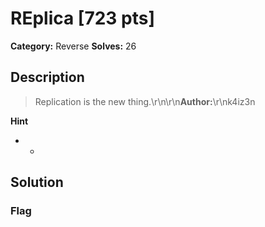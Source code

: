 # REplica [723 pts]

**Category:** Reverse
**Solves:** 26

## Description
>Replication is the new thing.\r\n\r\n**Author:**\r\nk4iz3n

**Hint**
* -

## Solution

### Flag


